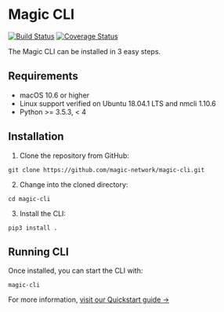 # Magic CLI

[![Build Status](https://travis-ci.org/magic-network/magic-cli.svg?branch=master)](https://travis-ci.org/magic-network/magic-cli)
[![Coverage Status](https://coveralls.io/repos/github/magic-network/magic-cli/badge.svg?branch=feature/windows)](https://coveralls.io/github/magic-network/magic-cli?branch=feature/windows)

The Magic CLI can be installed in 3 easy steps.

## Requirements
- macOS 10.6 or higher
- Linux support verified on Ubuntu 18.04.1 LTS and nmcli 1.10.6
- Python >= 3.5.3, < 4

## Installation
1. Clone the repository from GitHub:
```
git clone https://github.com/magic-network/magic-cli.git
```
2. Change into the cloned directory:
```
cd magic-cli
```
3. Install the CLI:
```
pip3 install .
````

## Running CLI
Once installed, you can start the CLI with:
```
magic-cli
```

For more information, [visit our Quickstart guide →](https://magic-network.github.io/magic-cli/quick-start/installing-cli.html)
